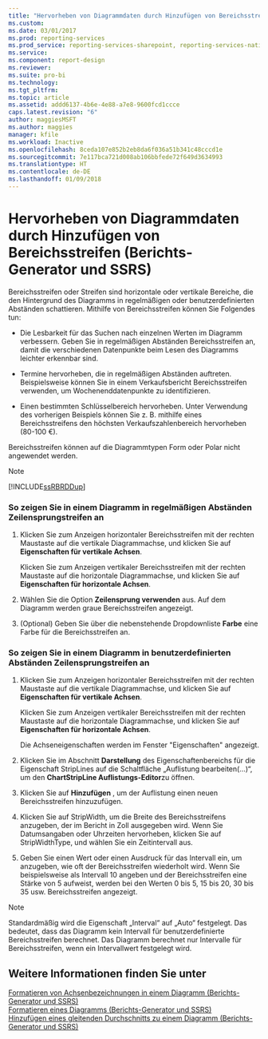```yaml
---
title: "Hervorheben von Diagrammdaten durch Hinzufügen von Bereichsstreifen (Berichts-Generator und SSRS) | Microsoft-Dokumentation"
ms.custom: 
ms.date: 03/01/2017
ms.prod: reporting-services
ms.prod_service: reporting-services-sharepoint, reporting-services-native
ms.service: 
ms.component: report-design
ms.reviewer: 
ms.suite: pro-bi
ms.technology: 
ms.tgt_pltfrm: 
ms.topic: article
ms.assetid: addd6137-4b6e-4e88-a7e8-9600fcd1ccce
caps.latest.revision: "6"
author: maggiesMSFT
ms.author: maggies
manager: kfile
ms.workload: Inactive
ms.openlocfilehash: 8ceda107e852b2eb8da6f036a51b341c48cccd1e
ms.sourcegitcommit: 7e117bca721d008ab106bbfede72f649d3634993
ms.translationtype: HT
ms.contentlocale: de-DE
ms.lasthandoff: 01/09/2018
---
```

# <a name="highlight-chart-data-by-adding-strip-lines-report-builder-and-ssrs"></a>Hervorheben von Diagrammdaten durch Hinzufügen von Bereichsstreifen (Berichts-Generator und SSRS)
  Bereichsstreifen oder Streifen sind horizontale oder vertikale Bereiche, die den Hintergrund des Diagramms in regelmäßigen oder benutzerdefinierten Abständen schattieren. Mithilfe von Bereichsstreifen können Sie Folgendes tun:  
  
-   Die Lesbarkeit für das Suchen nach einzelnen Werten im Diagramm verbessern. Geben Sie in regelmäßigen Abständen Bereichsstreifen an, damit die verschiedenen Datenpunkte beim Lesen des Diagramms leichter erkennbar sind.  
  
-   Termine hervorheben, die in regelmäßigen Abständen auftreten. Beispielsweise können Sie in einem Verkaufsbericht Bereichsstreifen verwenden, um Wochenenddatenpunkte zu identifizieren.  
  
-   Einen bestimmten Schlüsselbereich hervorheben. Unter Verwendung des vorherigen Beispiels können Sie z. B. mithilfe eines Bereichsstreifens den höchsten Verkaufszahlenbereich hervorheben (80-100 €).  
  
 Bereichsstreifen können auf die Diagrammtypen Form oder Polar nicht angewendet werden.  
  
> [!NOTE]  
>  [!INCLUDE[ssRBRDDup](../../includes/ssrbrddup-md.md)]  
  
### <a name="to-display-interlaced-strip-lines-at-regular-intervals-on-a-chart"></a>So zeigen Sie in einem Diagramm in regelmäßigen Abständen Zeilensprungstreifen an  
  
1.  Klicken Sie zum Anzeigen horizontaler Bereichsstreifen mit der rechten Maustaste auf die vertikale Diagrammachse, und klicken Sie auf **Eigenschaften für vertikale Achsen**.  
  
     Klicken Sie zum Anzeigen vertikaler Bereichsstreifen mit der rechten Maustaste auf die horizontale Diagrammachse, und klicken Sie auf **Eigenschaften für horizontale Achsen**.  
  
2.  Wählen Sie die Option **Zeilensprung verwenden** aus. Auf dem Diagramm werden graue Bereichsstreifen angezeigt.  
  
3.  (Optional) Geben Sie über die nebenstehende Dropdownliste **Farbe** eine Farbe für die Bereichsstreifen an.  
  
### <a name="to-display-interlaced-strip-lines-at-custom-intervals-on-a-chart"></a>So zeigen Sie in einem Diagramm in benutzerdefinierten Abständen Zeilensprungstreifen an  
  
1.  Klicken Sie zum Anzeigen horizontaler Bereichsstreifen mit der rechten Maustaste auf die vertikale Diagrammachse, und klicken Sie auf **Eigenschaften für vertikale Achsen**.  
  
     Klicken Sie zum Anzeigen vertikaler Bereichsstreifen mit der rechten Maustaste auf die horizontale Diagrammachse, und klicken Sie auf **Eigenschaften für horizontale Achsen**.  
  
     Die Achseneigenschaften werden im Fenster "Eigenschaften" angezeigt.  
  
2.  Klicken Sie im Abschnitt **Darstellung** des Eigenschaftenbereichs für die Eigenschaft StripLines auf die Schaltfläche „Auflistung bearbeiten(…)“, um den **ChartStripLine Auflistungs-Editor**zu öffnen.  
  
3.  Klicken Sie auf **Hinzufügen** , um der Auflistung einen neuen Bereichsstreifen hinzuzufügen.  
  
4.  Klicken Sie auf StripWidth, um die Breite des Bereichsstreifens anzugeben, der im Bericht in Zoll ausgegeben wird. Wenn Sie Datumsangaben oder Uhrzeiten hervorheben, klicken Sie auf StripWidthType, und wählen Sie ein Zeitintervall aus.  
  
5.  Geben Sie einen Wert oder einen Ausdruck für das Intervall ein, um anzugeben, wie oft der Bereichsstreifen wiederholt wird.  Wenn Sie beispielsweise als Intervall 10 angeben und der Bereichsstreifen eine Stärke von 5 aufweist, werden bei den Werten 0 bis 5, 15 bis 20, 30 bis 35 usw. Bereichsstreifen angezeigt.  
  
> [!NOTE]  
>  Standardmäßig wird die Eigenschaft „Interval“ auf „Auto“ festgelegt. Das bedeutet, dass das Diagramm kein Intervall für benutzerdefinierte Bereichsstreifen berechnet. Das Diagramm berechnet nur Intervalle für Bereichsstreifen, wenn ein Intervallwert festgelegt wird.  
  
## <a name="see-also"></a>Weitere Informationen finden Sie unter  
 [Formatieren von Achsenbezeichnungen in einem Diagramm &#40;Berichts-Generator und SSRS&#41;](../../reporting-services/report-design/formatting-axis-labels-on-a-chart-report-builder-and-ssrs.md)   
 [Formatieren eines Diagramms &#40;Berichts-Generator und SSRS&#41;](../../reporting-services/report-design/formatting-a-chart-report-builder-and-ssrs.md)   
 [Hinzufügen eines gleitenden Durchschnitts zu einem Diagramm &#40;Berichts-Generator und SSRS&#41;](../../reporting-services/report-design/add-a-moving-average-to-a-chart-report-builder-and-ssrs.md)  
  
  
